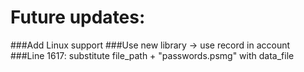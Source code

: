 # Future updates: 
###Add Linux support
###Use new library -> use record in account
###Line 1617: substitute file_path + "passwords.psmg" with data_file
